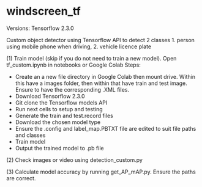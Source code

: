 # windscreen_tf

Versions:
Tensorflow 2.3.0


Custom object detector using Tensorflow API to detect 2 classes 1. person using mobile phone when driving, 2. vehicle licence plate

(1)
Train model (skip if you do not need to train a new model).
Open tf_custom.ipynb in notebooks or Google Colab
Steps:
- Create an a new file directory in Google Colab then mount drive. Within this have a images folder,
then within that have train and test image. Ensure to have the corresponding .XML files.
- Download Tensorflow 2.3.0
- Git clone the Tensorflow models API
- Run next cells to setup and testing
- Generate the train and test.record files
- Download the chosen model type
- Ensure the .config and label_map.PBTXT file are edited to suit file paths and classes
- Train model
- Output the trained model to .pb file

(2)
Check images or video using detection_custom.py

(3)
Calculate model accuracy by running get_AP_mAP.py. Ensure the paths are correct.
